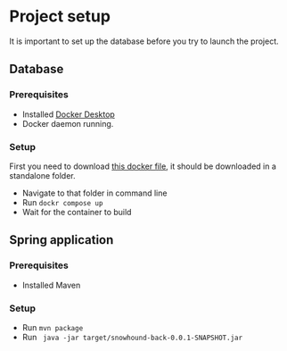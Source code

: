 # Project setup
It is important to set up the database before you try to launch the project.
## Database
### Prerequisites
* Installed [Docker Desktop](https://www.docker.com/products/docker-desktop/)
* Docker daemon running.
### Setup
First you need to download [this docker file](https://github.com/SanderPalk/snowhound-db), it should be downloaded in a standalone folder.
* Navigate to that folder in command line
* Run `dockr compose up`
* Wait for the container to build

## Spring application
### Prerequisites
* Installed Maven
### Setup
* Run `mvn package`
* Run ` java -jar target/snowhound-back-0.0.1-SNAPSHOT.jar`